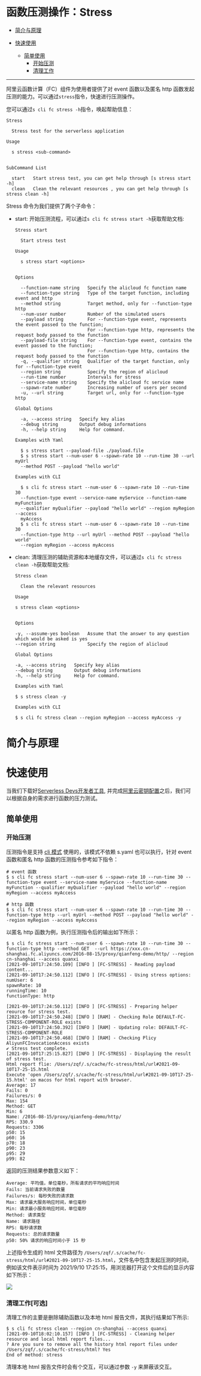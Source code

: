 # 函数压测操作：Stress

- [简介与原理](#简介与原理)

- [快速使用](#快速使用)
  - [简单使用](#简单使用)
    - [开始压测](#开始压测)
    - [清理工作](#清理工作)

-------

阿里云函数计算（FC）组件为使用者提供了对 event 函数以及匿名 http 函数发起压测的能力。可以通过`stress`指令，快速进行压测操作。

您可以通过`s cli fc stress -h`指令，唤起帮助信息：

```
Stress

  Stress test for the serverless application 

Usage

  s stress <sub-command>  
                          

SubCommand List

  start   Start stress test, you can get help through [s stress start -h]             
  clean   Clean the relevant resources , you can get help through [s stress clean -h]
```

Stress 命令为我们提供了两个子命令：
- start: 开始压测流程，可以通过`s cli fc stress start -h`获取帮助文档:
  ```
  Stress start
  
    Start stress test 
  
  Usage
  
    s stress start <options>  
                             
  
  Options
  
    --function-name string   Specify the alicloud fc function name                                         
    --function-type string   Type of the target function, including event and http                         
    --method string          Target method, only for --function-type http                                  
    --num-user number        Number of the simulated users                                                 
    --payload string         For --function-type event, represents the event passed to the function;       
                             For --function-type http, represents the request body passed to the function  
    --payload-file string    For --function-type event, contains the event passed to the function;         
                             For --function-type http, contains the request body passed to the function    
    -q, --qualifier string   Qualifier of the target function, only for --function-type event              
    --region string          Specify the region of alicloud                                                
    --run-time number        Intervals for stress                                                          
    --service-name string    Specify the alicloud fc service name                                          
    --spawn-rate number      Increasing number of users per second                                         
    -u, --url string         Target url, only for --function-type http                                     
  
  Global Options
  
    -a, --access string   Specify key alias         
    --debug string        Output debug informations 
    -h, --help string     Help for command.         
  
  Examples with Yaml
  
    $ s stress start --payload-file ./payload.file                                
    $ s stress start --num-user 6 --spawn-rate 10 --run-time 30 --url myUrl       
    --method POST --payload "hello world"                                         
  
  Examples with CLI
  
    $ s cli fc stress start --num-user 6 --spawn-rate 10 --run-time 30            
    --function-type event --service-name myService --function-name myFunction     
    --qualifier myQualifier --payload "hello world" --region myRegion --access    
    myAccess                                                                      
    $ s cli fc stress start --num-user 6 --spawn-rate 10 --run-time 30            
    --function-type http --url myUrl --method POST --payload "hello world"        
    --region myRegion --access myAccess
  ```

- clean: 清理压测的辅助资源和本地缓存文件，可以通过`s cli fc stress clean -h`获取帮助文档:
  ```
  Stress clean

    Clean the relevant resources 
  
  Usage
  
  s stress clean <options>
  
  
  Options
  
  -y, --assume-yes boolean   Assume that the answer to any question which would be asked is yes  
  --region string            Specify the region of alicloud
  
  Global Options
  
  -a, --access string   Specify key alias         
  --debug string        Output debug informations
  -h, --help string     Help for command.
  
  Examples with Yaml
  
  $ s stress clean -y
  
  Examples with CLI
  
  $ s cli fc stress clean --region myRegion --access myAccess -y
  ```

# 简介与原理


# 快速使用

当我们下载好[Serverless Devs开发者工具](../Getting-started/Install-tutorial.md), 并完成[阿里云密钥配置](../Getting-started/Setting-up-credentials.md)之后，我们可以根据自身的需求进行函数的压力测试。

## 简单使用

### 开始压测

压测指令是支持 [cli 模式](http://www.serverless-devs.com/docs/command#cli%E6%8C%87%E4%BB%A4) 使用的，该模式不依赖 s.yaml 也可以执行，针对 event 函数和匿名 http 函数的压测指令参考如下指令：

```
# event 函数
$ s cli fc stress start --num-user 6 --spawn-rate 10 --run-time 30 --function-type event --service-name myService --function-name myFunction --qualifier myQualifier --payload "hello world" --region myRegion --access myAccess

# http 函数
$ s cli fc stress start --num-user 6 --spawn-rate 10 --run-time 30 --function-type http --url myUrl --method POST --payload "hello world" --region myRegion --access myAccess
```

以匿名 http 函数为例，执行压测指令后的输出如下所示：

```
$ s cli fc stress start --num-user 6 --spawn-rate 10 --run-time 30 --function-type http --method GET  --url https://xxx.cn-shanghai.fc.aliyuncs.com/2016-08-15/proxy/qianfeng-demo/http/ --region cn-shanghai --access quanxi
[2021-09-10T17:24:50.109] [INFO ] [FC-STRESS] - Reading payload content...
[2021-09-10T17:24:50.112] [INFO ] [FC-STRESS] - Using stress options: 
numUser: 6
spawnRate: 10
runningTime: 10
functionType: http

[2021-09-10T17:24:50.112] [INFO ] [FC-STRESS] - Preparing helper reource for stress test.
[2021-09-10T17:24:50.248] [INFO ] [RAM] - Checking Role DEFAULT-FC-STRESS-COMPONENT-ROLE exists
[2021-09-10T17:24:50.392] [INFO ] [RAM] - Updating role: DEFAULT-FC-STRESS-COMPONENT-ROLE
[2021-09-10T17:24:50.468] [INFO ] [RAM] - Checking Plicy AliyunFCInvocationAccess exists
✔ Stress test complete.
[2021-09-10T17:25:15.827] [INFO ] [FC-STRESS] - Displaying the result of stress test.
Html report flie: /Users/zqf/.s/cache/fc-stress/html/url#2021-09-10T17-25-15.html
Execute 'open /Users/zqf/.s/cache/fc-stress/html/url#2021-09-10T17-25-15.html' on macos for html report with browser.
Average: 17
Fails: 0
Failures/s: 0
Max: 154
Method: GET
Min: 6
Name: /2016-08-15/proxy/qianfeng-demo/http/
RPS: 330.9
Requests: 3306
p50: 15
p60: 16
p70: 18
p90: 23
p95: 29
p99: 82
```

返回的压测结果参数意义如下：

```
Average: 平均值，单位毫秒，所有请求的平均响应时间
Fails: 当前请求失败的数量
Failures/s: 每秒失败的请求数
Max: 请求最大服务响应时间，单位毫秒
Min: 请求最小服务响应时间，单位毫秒
Method: 请求类型
Name: 请求路径
RPS: 每秒请求数
Requests: 总的请求数量
p50: 50% 请求的响应时间小于 15 秒
```

上述指令生成的 html 文件路径为 `/Users/zqf/.s/cache/fc-stress/html/url#2021-09-10T17-25-15.html`，文件名中包含发起压测的时间，例如该文件表示时间为 2021/9/10 17:25:15，用浏览器打开这个文件后的显示内容如下所示：

![](https://img.alicdn.com/imgextra/i3/O1CN01o21rhP1EwZTAu96N2_!!6000000000416-2-tps-3909-4325.png)

### 清理工作[可选]

清理工作的主要是删除辅助函数以及本地 html 报告文件，其执行结果如下所示:

```
$ s cli fc stress clean --region cn-shanghai --access quanxi
[2021-09-10T18:02:10.157] [INFO ] [FC-STRESS] - Cleaning helper resource and local html report files...
? Are you sure to remove all the history html report files under /Users/zqf/.s/cache/fc-stress/html? Yes
End of method: stress
```

清理本地 html 报告文件时会有个交互，可以通过参数 `-y` 来屏蔽该交互。
